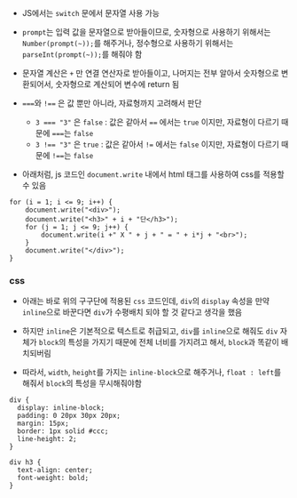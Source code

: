 - JS에서는 `switch` 문에서 문자열 사용 가능

- `prompt`는 입력 값을 문자열으로 받아들이므로, 숫자형으로 사용하기 위해서는 `Number(prompt(~));`를 해주거나, 정수형으로 사용하기 위해서는 `parseInt(prompt(~));`를 해줘야 함

- 문자열 계산은 `+` 만 연결 연산자로 받아들이고, 나머지는 전부 알아서 숫자형으로 변환되어서, 숫자형으로 계산되어 변수에 return 됨

- `===`와 `!==` 은 값 뿐만 아니라, 자료형까지 고려해서 판단
    - `3 === "3"` 은 `false` : 값은 같아서 `==` 에서는 `true` 이지만, 자료형이 다르기 때문에 `===`는 `false`
    - `3 !== "3"` 은 `true`  : 값은 같아서 `!=` 에서는 `false` 이지만, 자료형이 다르기 때문에 `!==`는 `false`

- 아래처럼, js 코드인 `document.write` 내에서 html 태그를 사용하여 css를 적용할 수 있음
```
for (i = 1; i <= 9; i++) {
	document.write("<div>");
	document.write("<h3>" + i + "단</h3>");
	for (j = 1; j <= 9; j++) {
		document.write(i +" X " + j + " = " + i*j + "<br>");
	}
	document.write("</div>");
}
```

### css 

- 아래는 바로 위의 구구단에 적용된 `css` 코드인데, `div`의 `display` 속성을 만약 `inline`으로 바꾼다면 `div`가 수평배치 되야 할 것 같다고 생각을 했음

- 하지만 `inline`은 기본적으로 텍스트로 취급되고, `div`를 `inline`으로 해줘도 `div` 자체가 `block`의 특성을 가지기 때문에 전체 너비를 가지려고 해서, `block`과 똑같이 배치되버림

- 따라서, `width`, `height`를 가지는 `inline-block`으로 해주거나, `float : left`를 해줘서 `block`의 특성을 무시해줘야함

```
div {
  display: inline-block;
  padding: 0 20px 30px 20px;
  margin: 15px;
  border: 1px solid #ccc;
  line-height: 2;
}

div h3 {
  text-align: center;
  font-weight: bold;
}
```
